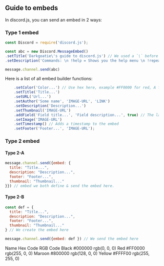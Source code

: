 ## Guide to embeds

In discord.js, you can send an embed in 2 ways:
### Type 1 embed
```js
const Discord = require('discord.js');

const abc = new Discord.MessageEmbed()
.setTitle('Darkgoatie\'s guide to discord.js') // We used a `\` before the `'`, for preventing it from creating a new string and breaking the command.
.setDescription('Commands: \n !help = Shows you the help menu \n !repeat <phrase> = Repeats something.') // `\n` means a new line, same function with the Enter button in your keyboard.

message.channel.send(abc)
```

Here is a list of all embed builder functions:

```js
	.setColor('Color...') // Use hex here, example #FF0000 for red, A few list of hex colors below
	.setTitle('Title...')
	.setURL('Url...')
	.setAuthor('Some name', 'IMAGE-URL', 'LINK')
	.setDescription('Description...')
	.setThumbnail('IMAGE-URL')
	.addField('Field title...', 'Field description...', true) // The last 'True' part means this field will be inline. You can use false/true in that field.
	.setImage('IMAGE-URL')
	.setTimestamp() // Adds a timestamp to the embed
	.setFooter('Footer...', 'IMAGE-URL');
```

### Type 2 embed
#### Type 2-A
```js
message.channel.send({embed: {
  title: "Title...",
  description: "Description...",
  footer: "Footer...",
  thumbnail: "Thumbnail..."
}}) // embed we both define & send the embed here.
```
#### Type 2-B
```js
const def = {
  title: "Title...",
  description: "Description...",
  footer: "Footer...",
  thumbnail: "Thumbnail..."
} // We create the embed here

message.channel.send({embed: def }) // We send the embed here
```

Name	Hex Code	RGB Code
Black	#000000	rgb(0, 0, 0)
Red	#FF0000	rgb(255, 0, 0)
Maroon	#800000	rgb(128, 0, 0)
Yellow	#FFFF00	rgb(255, 255, 0)
